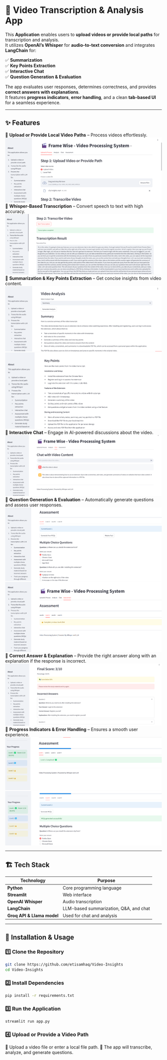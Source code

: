 # 🎥 Video Transcription & Analysis App  

This **Application** enables users to **upload videos or provide local paths** for transcription and analysis.  
It utilizes **OpenAI’s Whisper** for **audio-to-text conversion** and integrates **LangChain** for:  

✅ **Summarization**  
✅ **Key Points Extraction**  
✅ **Interactive Chat**  
✅ **Question Generation & Evaluation**  

The app evaluates user responses, determines correctness, and provides **correct answers with explanations**.  
It features **progress indicators**, **error handling**, and a clean **tab-based UI** for a seamless experience.  

---

## ✨ Features  

🔹 **Upload or Provide Local Video Paths** – Process videos effortlessly.  
![pic](https://github.com/etisamhaq/Video-Insights/blob/main/p1.png)
🔹 **Whisper-Based Transcription** – Convert speech to text with high accuracy.  
![pic](https://github.com/etisamhaq/Video-Insights/blob/main/p9.png)
🔹 **Summarization & Key Points Extraction** – Get concise insights from video content.  
![pic](https://github.com/etisamhaq/Video-Insights/blob/main/p3.png)
![pic](https://github.com/etisamhaq/Video-Insights/blob/main/p4.png)
🔹 **Interactive Chat** – Engage in AI-powered discussions about the video.  
![pic](https://github.com/etisamhaq/Video-Insights/blob/main/p10.png)
🔹 **Question Generation & Evaluation** – Automatically generate questions and assess user responses.  
![pic](https://github.com/etisamhaq/Video-Insights/blob/main/p5.png)
![pic](https://github.com/etisamhaq/Video-Insights/blob/main/p6.png)
🔹 **Correct Answer & Explanation** – Provide the right answer along with an explanation if the response is incorrect.  
![pic](https://github.com/etisamhaq/Video-Insights/blob/main/p11.png)
🔹 **Progress Indicators & Error Handling** – Ensures a smooth user experience.  
![pic](https://github.com/etisamhaq/Video-Insights/blob/main/p7.png)
![pic](https://github.com/etisamhaq/Video-Insights/blob/main/p8.png)

---

## 🏗️ Tech Stack  

| Technology  | Purpose |
|------------|---------|
| **Python**  | Core programming language |
| **Streamlit** | Web interface |
| **OpenAI Whisper** | Audio transcription |
| **LangChain** | LLM-based summarization, Q&A, and chat |
| **Groq API & Llama model** | Used for chat and analysis |

---

## 🚀 Installation & Usage  

### 1️⃣ Clone the Repository  
```bash
git clone https://github.com/etisamhaq/Video-Insights
cd Video-Insights
```
### 2️⃣ Install Dependencies
```bash
pip install -r requirements.txt
```
### 3️⃣ Run the Application
```bash
streamlit run app.py
```
### 4️⃣ Upload or Provide a Video Path
🔹 Upload a video file or enter a local file path.
🔹 The app will transcribe, analyze, and generate questions.
